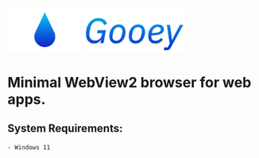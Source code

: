 <img src="./data/framed.png" width="150" height="auto">
<img src="./data/title.png" width="200" height="auto">

# Minimal WebView2 browser for web apps.

## System Requirements:
    - Windows 11
